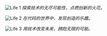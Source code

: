 ![Life 1](life/images/life1.png)
*探索技术的无尽可能性，点燃创新的火花。*

![Life 2](life/images/life2.png)
*在代码的世界中，发现创造的乐趣。*

![Life 3](life/images/life3.png)
*用技术改变未来，拥抱无限的可能。*
